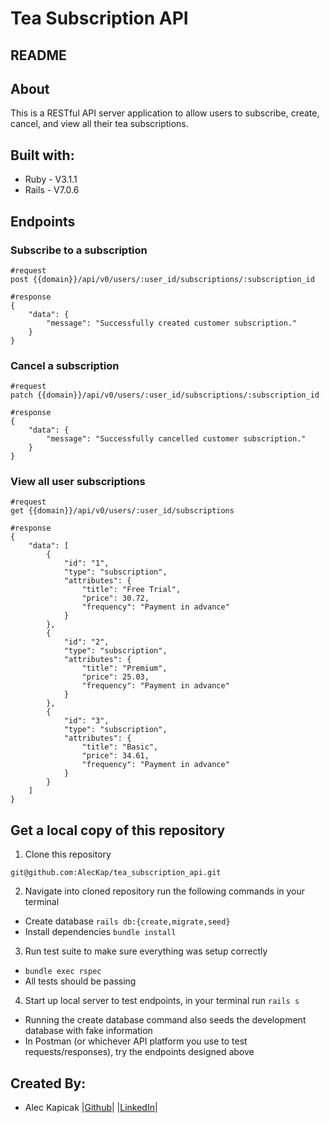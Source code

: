 # Tea Subscription API
## README
## About
This is a RESTful API server application to allow users to subscribe, create, cancel, and view all their tea subscriptions.
## Built with:
- Ruby - V3.1.1
- Rails - V7.0.6
## Endpoints
### Subscribe to a subscription
```
#request
post {{domain}}/api/v0/users/:user_id/subscriptions/:subscription_id

#response
{
    "data": {
        "message": "Successfully created customer subscription."
    }
}
```
### Cancel a subscription
```
#request
patch {{domain}}/api/v0/users/:user_id/subscriptions/:subscription_id

#response
{
    "data": {
        "message": "Successfully cancelled customer subscription."
    }
}
```
### View all user subscriptions
```
#request
get {{domain}}/api/v0/users/:user_id/subscriptions

#response
{
    "data": [
        {
            "id": "1",
            "type": "subscription",
            "attributes": {
                "title": "Free Trial",
                "price": 30.72,
                "frequency": "Payment in advance"
            }
        },
        {
            "id": "2",
            "type": "subscription",
            "attributes": {
                "title": "Premium",
                "price": 25.03,
                "frequency": "Payment in advance"
            }
        },
        {
            "id": "3",
            "type": "subscription",
            "attributes": {
                "title": "Basic",
                "price": 34.61,
                "frequency": "Payment in advance"
            }
        }
    ]
}
```
## Get a local copy of this repository
1. Clone this repository
```
git@github.com:AlecKap/tea_subscription_api.git
```
2. Navigate into cloned repository run the following commands in your terminal
  - Create database
    ```rails db:{create,migrate,seed}```
  - Install dependencies
    ```bundle install```
3. Run test suite to make sure everything was setup correctly
  - ```bundle exec rspec```
  - All tests should be passing
4. Start up local server to test endpoints, in your terminal run ```rails s```
  - Running the create database command also seeds the development database with fake information
  - In Postman (or whichever API platform you use to test requests/responses), try the endpoints designed above


## Created By:
- Alec Kapicak |[Github](https://github.com/AlecKap)| |[LinkedIn](https://www.linkedin.com/in/alec-kapicak/)|


